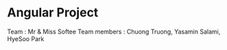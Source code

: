 # Angular Project 
Team : Mr & Miss Softee 
Team members : Chuong Truong, Yasamin Salami, HyeSoo Park
